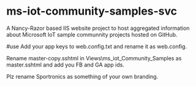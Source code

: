 # ms-iot-community-samples-svc
A Nancy-Razor based IIS website project to host aggregated information about Microsoft IoT sample communnity projects hosted on GitHub.

#use
Add your app keys to web.config.txt and rename it as web.config.

Rename master-copy.sshtml in Views\ms_iot_Community_Samples   as master.sshtml and add you FB and GA app ids.

Plz rename Sportronics as something of your own branding.
